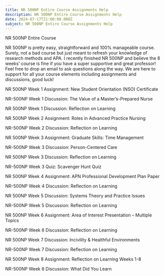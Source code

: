 ```yaml
---
title: NR 500NP Entire Course Assignments Help
description: NR 500NP Entire Course Assignments Help
date: 2024-07-17T21:00:00.000Z
subject: NR 500NP Entire Course Assignments Help
---
```


NR 500NP Entire Course

NR 500NP is pretty easy, straightforward and 100% manageable course. Surely, not a bad course but just meant to refresh your knowledge of research methods and APA. I recently finished NR 500NP and believe the 8 weeks’ course is fine if you have a super supportive and great professor! Feel free to drop an email to ask questions along the way. We are here to support for all your course elements including assignments and discussions, good luck!

NR 500NP Week 1 Assignment: New Student Orientation (NSO) Certificate

NR-500NP Week 1 Discussion: The Value of a Master’s-Prepared Nurse

NR 500NP Week 1 Discussion: Reflection on Learning

NR 500NP Week 2 Assignment: Roles in Advanced Practice Nursing

NR-500NP Week 2 Discussion: Reflection on Learning

NR 500NP Week 3 Assignment: Graduate Skills: Time Management

NR-500NP Week 3 Discussion: Person-Centered Care

NR 500NP Week 3 Discussion: Reflection on Learning

NR-500NP Week 3 Quiz: Scavenger Hunt Quiz

NR 500NP Week 4 Assignment: APN Professional Development Plan Paper

NR-500NP Week 4 Discussion: Reflection on Learning

NR 500NP Week 5 Discussion: Systems Theory and Practice Issues

NR-500NP Week 5 Discussion: Reflection on Learning

NR 500NP Week 6 Assignment: Area of Interest Presentation – Multiple Topics

NR-500NP Week 6 Discussion: Reflection on Learning

NR 500NP Week 7 Discussion: Incivility & Healthful Environments

NR-500NP Week 7 Discussion: Reflection on Learning

NR 500NP Week 8 Assignment: Reflection on Learning Weeks 1-8

NR-500NP Week 8 Discussion: What Did You Learn
